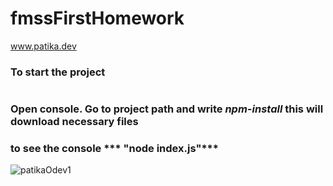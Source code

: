 # fmssFirstHomework
www.patika.dev


### To start the project

#

### Open console. Go to project path and write ***npm-install*** this will download necessary files

### to see the console *** "node index.js"***

![patikaOdev1](https://user-images.githubusercontent.com/114312886/228067793-f9b2fd2f-4837-422b-9329-97f90bfefb59.jpg)

